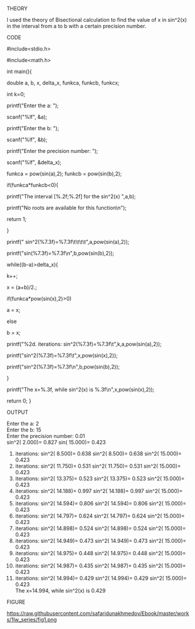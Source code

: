 THEORY
 
 I used the theory of Bisectional calculation to find the value of x in sin^2(x) in the interval from a to b with a certain precision number.
 
 CODE
 
 #include<stdio.h>

#include<math.h>

int main(){

double a, b, x, delta_x, funkca, funkcb, funkcx;

int k=0;
 
 printf("Enter the a: ");

scanf("%lf", &a);

printf("Enter the b: ");

scanf("%lf", &b);

printf("Enter the precision number: ");

scanf("%lf", &delta_x);

funkca = pow(sin(a),2); funkcb = pow(sin(b),2);

if(funkca*funkcb<0){

printf("The interval [%.2f;%.2f] for the sin^2(x) ",a,b);

printf("No roots are available for this function\n");

return 1;
     
 }


printf("               sin^2(%7.3f)=%7.3f\t\t\t\t",a,pow(sin(a),2));

printf("sin(%7.3f)=%7.3f\n",b,pow(sin(b),2));

 while((b-a)>delta_x){

k++;

x = (a+b)/2.;

if(funkca*pow(sin(x),2)>0) 

  a = x;

  else

  b = x;

  printf("%2d. iterations: sin^2(%7.3f)=%7.3f\t",k,a,pow(sin(a),2));

  printf("sin^2(%7.3f)=%7.3f\t",x,pow(sin(x),2));

  printf("sin^2(%7.3f)=%7.3f\n",b,pow(sin(b),2));
     
 }

 printf("The x=%.3f, while sin^2(x) is %.3f\n",x,pow(sin(x),2));

 return 0;
}

OUTPUT

Enter the a: 2                                                                                                                            
Enter the b: 15                                                                                                                           
Enter the precision number: 0.01                                                                                                          
               sin^2(  2.000)=  0.827                           sin( 15.000)=  0.423                                                      
 1. iterations: sin^2(  8.500)=  0.638  sin^2(  8.500)=  0.638  sin^2( 15.000)=  0.423                                                    
 2. iterations: sin^2( 11.750)=  0.531  sin^2( 11.750)=  0.531  sin^2( 15.000)=  0.423                                                    
 3. iterations: sin^2( 13.375)=  0.523  sin^2( 13.375)=  0.523  sin^2( 15.000)=  0.423                                                    
 4. iterations: sin^2( 14.188)=  0.997  sin^2( 14.188)=  0.997  sin^2( 15.000)=  0.423                                                    
 5. iterations: sin^2( 14.594)=  0.806  sin^2( 14.594)=  0.806  sin^2( 15.000)=  0.423                                                    
 6. iterations: sin^2( 14.797)=  0.624  sin^2( 14.797)=  0.624  sin^2( 15.000)=  0.423                                                    
 7. iterations: sin^2( 14.898)=  0.524  sin^2( 14.898)=  0.524  sin^2( 15.000)=  0.423                                                    
 8. iterations: sin^2( 14.949)=  0.473  sin^2( 14.949)=  0.473  sin^2( 15.000)=  0.423                                                    
 9. iterations: sin^2( 14.975)=  0.448  sin^2( 14.975)=  0.448  sin^2( 15.000)=  0.423                                                    
10. iterations: sin^2( 14.987)=  0.435  sin^2( 14.987)=  0.435  sin^2( 15.000)=  0.423                                                    
11. iterations: sin^2( 14.994)=  0.429  sin^2( 14.994)=  0.429  sin^2( 15.000)=  0.423                                                    
The x=14.994, while sin^2(x) is 0.429  

FIGURE

https://raw.githubusercontent.com/safaridunakhmedov/Ebook/master/works/1lw_series/fig1.png
